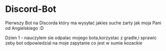 # Discord-Bot
Pierwszy Bot na Discorda który ma wysyłać jakies suche żarty jak moja Pani od Angielskiego :D <br/>

Dzien 1 - nauczylem sie odpalac mojego bota,korzystac z gradle,i sprawic zeby bot odpowiedzial na moje zapytanie co jest w sumie kozackie 

